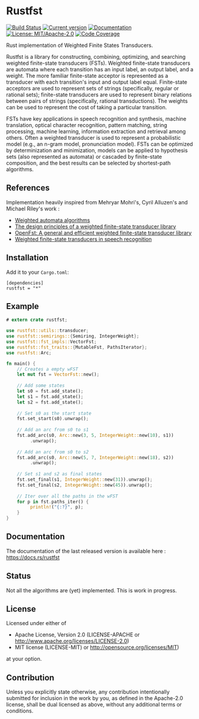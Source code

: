 # Rustfst

[![Build Status](https://travis-ci.com/Garvys/rustfst.svg?branch=master)](https://travis-ci.com/Garvys/rustfst)
[![Current version](https://meritbadge.herokuapp.com/rustfst)](https://crates.io/crates/rustfst)
[![Documentation](https://docs.rs/rustfst/badge.svg)](https://docs.rs/rustfst)
[![License: MIT/Apache-2.0](https://img.shields.io/crates/l/rustfst.svg)](#license)
[![Code Coverage]([coverage_badge])]([coverage_report])

[coverage_badge]: https://codecov.io/gh/Garvys/rustfst/branch/master/graph/badge.svg
[coverage_report]: https://codecov.io/gh/Garvys/rustfst/branch/master

Rust implementation of Weighted Finite States Transducers.

Rustfst is a library for constructing, combining, optimizing, and searching weighted
finite-state transducers (FSTs). Weighted finite-state transducers are automata where
each transition has an input label, an output label, and a weight.
The more familiar finite-state acceptor is represented as a transducer
with each transition's input and output label equal. Finite-state acceptors
are used to represent sets of strings (specifically, regular or rational sets);
finite-state transducers are used to represent binary relations between pairs of
strings (specifically, rational transductions). The weights can be used to represent
the cost of taking a particular transition.

FSTs have key applications in speech recognition and synthesis, machine translation,
optical character recognition, pattern matching, string processing, machine learning,
information extraction and retrieval among others. Often a weighted transducer is used to
represent a probabilistic model (e.g., an n-gram model, pronunciation model). FSTs can be
optimized by determinization and minimization, models can be applied to hypothesis sets
(also represented as automata) or cascaded by finite-state composition, and the best
results can be selected by shortest-path algorithms.

## References

Implementation heavily inspired from Mehryar Mohri's, Cyril Alluzen's and Michael Riley's work :
 - [Weighted automata algorithms](https://cs.nyu.edu/~mohri/pub/hwa.pdf)
 - [The design principles of a weighted finite-state transducer library](https://core.ac.uk/download/pdf/82101846.pdf)
 - [OpenFst: A general and efficient weighted finite-state transducer library](https://link.springer.com/chapter/10.1007%2F978-3-540-76336-9_3)
 - [Weighted finite-state transducers in speech recognition](https://repository.upenn.edu/cgi/viewcontent.cgi?article=1010&context=cis_papers)

## Installation

Add it to your `Cargo.toml`:

```
[dependencies]
rustfst = "*"
```

## Example

```rust
# extern crate rustfst;

use rustfst::utils::transducer;
use rustfst::semirings::{Semiring, IntegerWeight};
use rustfst::fst_impls::VectorFst;
use rustfst::fst_traits::{MutableFst, PathsIterator};
use rustfst::Arc;

fn main() {
    // Creates a empty wFST
    let mut fst = VectorFst::new();
    
    // Add some states
    let s0 = fst.add_state();
    let s1 = fst.add_state();
    let s2 = fst.add_state();
    
    // Set s0 as the start state
    fst.set_start(s0).unwrap();
    
    // Add an arc from s0 to s1
    fst.add_arc(s0, Arc::new(3, 5, IntegerWeight::new(10), s1))
         .unwrap();
    
    // Add an arc from s0 to s2
    fst.add_arc(s0, Arc::new(5, 7, IntegerWeight::new(18), s2))
         .unwrap();
    
    // Set s1 and s2 as final states
    fst.set_final(s1, IntegerWeight::new(31)).unwrap();
    fst.set_final(s2, IntegerWeight::new(45)).unwrap();
    
    // Iter over all the paths in the wFST
    for p in fst.paths_iter() {
         println!("{:?}", p);
    }
}
```

## Documentation

The documentation of the last released version is available here :
https://docs.rs/rustfst

## Status

Not all the algorithms are (yet) implemented. This is work in progress.

## License
   
Licensed under either of
- Apache License, Version 2.0 (LICENSE-APACHE or http://www.apache.org/licenses/LICENSE-2.0)
- MIT license (LICENSE-MIT) or http://opensource.org/licenses/MIT)

at your option.

## Contribution

Unless you explicitly state otherwise, any contribution intentionally submitted for inclusion in the work by you, as defined in the Apache-2.0 license, shall be dual licensed as above, without any additional terms or conditions.

